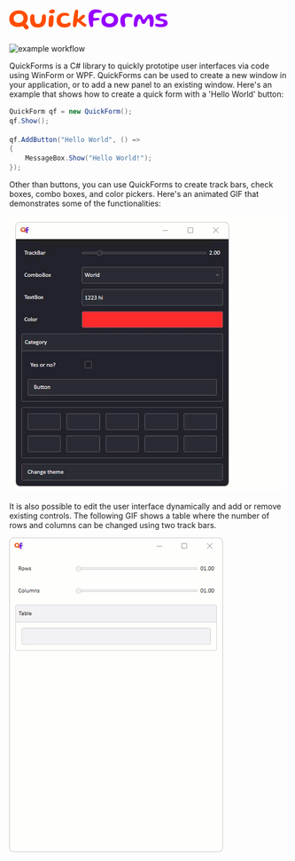 # ![Logo](https://raw.githubusercontent.com/devdept/QuickForms/main/banner.png)

![example workflow](https://github.com/devdept/QuickForms/actions/workflows/main.yml/badge.svg)

QuickForms is a C# library to quickly prototipe user interfaces via code using WinForm or WPF. QuickForms can be used to create a new window in your application, or to add a new panel to an existing window. Here's an example that shows how to create a quick form with a 'Hello World' button:

```c#
QuickForm qf = new QuickForm();
qf.Show();

qf.AddButton("Hello World", () =>
{
    MessageBox.Show("Hello World!");
});
```

Other than buttons, you can use QuickForms to create track bars, check boxes, combo boxes, and color pickers. Here's an animated GIF that demonstrates some of the functionalities:

![Sample usage GIF](https://raw.githubusercontent.com/devdept/QuickForms/main/media/sample_usage.gif)

It is also possible to edit the user interface dynamically and add or remove existing controls. The following GIF shows a table where the number of rows and columns can be changed using two track bars.

![Dynamic table GIF](https://raw.githubusercontent.com/devdept/QuickForms/main/media/dynamic_table.gif)
